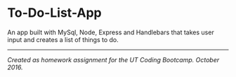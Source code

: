 # To-Do-List-App
An app built with MySql, Node, Express and Handlebars that takes user input and creates a list of things to do. 

----
_Created as homework assignment for the UT Coding Bootcamp. October 2016._
